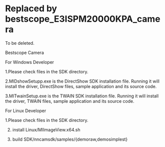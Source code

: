 # Replaced by bestscope_E3ISPM20000KPA_camera

To be deleted.

Bestscope Camera


For Windows Developer

1.Please check files in the SDK directory.

2.MIDshowSetupp.exe is the DirectShow SDK installation file. Running it will install the driver, DirectShow files, sample application and its source code.

3.MITwainSetup.exe is the TWAIN SDK installation file. Running it will install the driver, TWAIN files, sample application and its source code.



For Linux Developer

1.Please check files in the SDK directory.

2. install Linux/MIImageView.x64.sh

3. build SDK/nncamsdk/samples/{demoraw,demosimplest}


